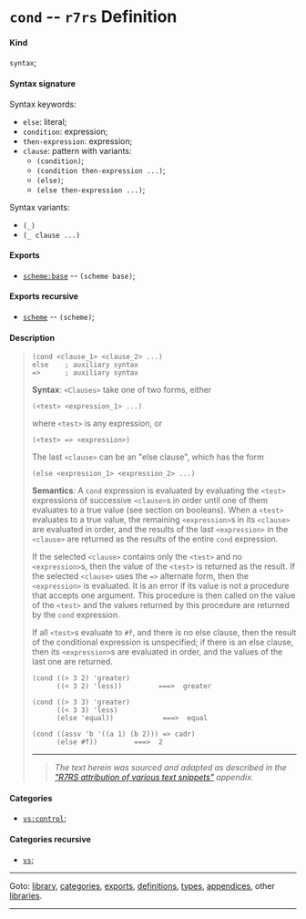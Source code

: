 

<a id='definition__r7rs__cond'></a>

# `cond` -- `r7rs` Definition


<a id='definition__r7rs__cond__kind'></a>

#### Kind

`syntax`;


<a id='definition__r7rs__cond__syntax-signature'></a>

#### Syntax signature

Syntax keywords:
 * `else`: literal;
 * `condition`: expression;
 * `then-expression`: expression;
 * `clause`: pattern with variants:
   * `(condition)`;
   * `(condition then-expression ...)`;
   * `(else)`;
   * `(else then-expression ...)`;

Syntax variants:
 * `(_)`
 * `(_ clause ...)`


<a id='definition__r7rs__cond__exports'></a>

#### Exports

 * [`scheme:base`](../../r7rs/exports/scheme_3a_base.md#export__r7rs__scheme_3a_base) -- `(scheme base)`;


<a id='definition__r7rs__cond__exports-recursive'></a>

#### Exports recursive

 * [`scheme`](../../r7rs/exports/scheme.md#export__r7rs__scheme) -- `(scheme)`;


<a id='definition__r7rs__cond__description'></a>

#### Description

> ````
> (cond <clause_1> <clause_2> ...)
> else    ; auxiliary syntax
> =>      ; auxiliary syntax
> ````
> 
> 
> **Syntax**:
> `<Clauses>` take one of two forms, either
> ````
> (<test> <expression_1> ...)
> ````
> where `<test>` is any expression, or
> ````
> (<test> => <expression>)
> ````
> The last `<clause>` can be
> an "else clause", which has the form
> ````
> (else <expression_1> <expression_2> ...)
> ````
> 
> **Semantics**:
> A `cond` expression is evaluated by evaluating the `<test>`
> expressions of successive `<clause>`s in order until one of them
> evaluates to a true value (see
> section on booleans).  When a `<test>` evaluates to a true
> value, the remaining `<expression>`s in its `<clause>` are
> evaluated in order, and the results of the last `<expression>` in the
> `<clause>` are returned as the results of the entire `cond`
> expression.
> 
> If the selected `<clause>` contains only the
> `<test>` and no `<expression>`s, then the value of the
> `<test>` is returned as the result.  If the selected `<clause>` uses the
> `=>` alternate form, then the `<expression>` is evaluated.
> It is an error if its value is not a procedure that accepts one argument.  This procedure is then
> called on the value of the `<test>` and the values returned by this
> procedure are returned by the `cond` expression.
> 
> If all `<test>`s evaluate
> to `#f`, and there is no else clause, then the result of
> the conditional expression is unspecified; if there is an else
> clause, then its `<expression>`s are evaluated in order, and the values of
> the last one are returned.
> 
> ````
> (cond ((> 3 2) 'greater)
>       ((< 3 2) 'less))         ===>  greater
> 
> (cond ((> 3 3) 'greater)
>       ((< 3 3) 'less)
>       (else 'equal))            ===>  equal
> 
> (cond ((assv 'b '((a 1) (b 2))) => cadr)
>       (else #f))         ===>  2
> ````
> 
> 
> ----
> > *The text herein was sourced and adapted as described in the ["R7RS attribution of various text snippets"](../../r7rs/appendices/attribution.md#appendix__r7rs__attribution) appendix.*


<a id='definition__r7rs__cond__categories'></a>

#### Categories

 * [`vs:control`](../../vonuvoli/categories/vs_3a_control.md#category__vonuvoli__vs_3a_control);


<a id='definition__r7rs__cond__categories-recursive'></a>

#### Categories recursive

 * [`vs`](../../vonuvoli/categories/vs.md#category__vonuvoli__vs);

----

Goto: [library](../../r7rs/_index.md#library__r7rs), [categories](../../r7rs/categories/_index.md#toc__r7rs__categories), [exports](../../r7rs/exports/_index.md#toc__r7rs__exports), [definitions](../../r7rs/definitions/_index.md#toc__r7rs__definitions), [types](../../r7rs/types/_index.md#toc__r7rs__types), [appendices](../../r7rs/appendices/_index.md#toc__r7rs__appendices), other [libraries](../../_libraries.md#toc__libraries).

----

